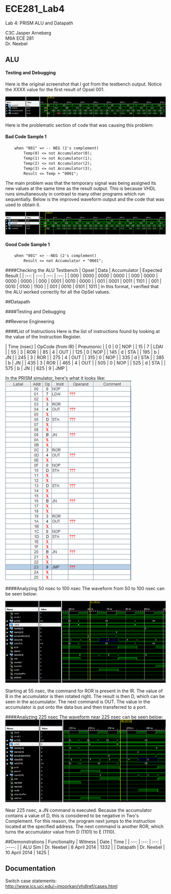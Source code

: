 ECE281_Lab4
===========

Lab 4: PRISM ALU and Datapath

C3C Jasper Arneberg  
M6A ECE 281  
Dr. Neebel  

## ALU
#### Testing and Debugging

Here is the original screenshot that I got from the testbench output. Notice the XXXX value for the first result of Opsel 001.

![alt text](https://github.com/JasperArneberg/ECE281_Lab4/blob/master/alu_testbench_output_1.png?raw=true "Incorrect Waveform Output for Opsel 001")

Here is the problematic section of code that was causing this problem:

#### Bad Code Sample 1
```
	when "001" => -- NEG (2's complement)
		Temp(0) <= not Accumulator(0);
		Temp(1) <= not Accumulator(1);
  		Temp(2) <= not Accumulator(2);
  		Temp(3) <= not Accumulator(3);
  		Result <= Temp + "0001";
```

The main problem was that the temporary signal was being assigned its new values at the same time as the result output. This is because VHDL runs simultaneously in contrast to many other programs which run sequentially. Below is the improved waveform output and the code that was used to obtain it.

![alt text](https://github.com/JasperArneberg/ECE281_Lab4/blob/master/alu_testbench_output_2.png?raw=true "Correct Waveform Output")

#### Good Code Sample 1
```
	when "001" => --NEG (2's complement)
		Result <= not Accumulator + "0001";
```

####Checking the ALU Testbench
| Opsel | Data | Accumulator | Expected Result |
| :--: | :--: | :--: | :--: |
| 000 | 0000 | 0000 | 0000 |
| 000 | 0000 | 0000 | 0000 |
| 000 | 0001 | 0010 | 0000 |
| 001 | 0001 | 0011 | 1101 |
| 001 | 0010 | 0100 | 1100 |
| 001 | 0010 | 0101 | 1011 |
In this format, I verified that the ALU worked correctly for all the OpSel values.

##Datapath


####Testing and Debugging


##Reverse Engineering

####List of Instructions
Here is the list of instructions found by looking at the value of the Instruction Register.

| Time (nsec) | OpCode (from IR) | Pneumonic |
| 0 | 0 | NOP |
| 15 | 7 | LDAI |
| 55 | 3 | ROR |
| 85 | 4 | OUT |
| 125 | 0 | NOP |
| 145 | d | STA |
| 195 | b | JN |
| 245 | 3 | ROR |
| 275 | 4 | OUT | 
| 315 | 0 | NOP |
| 335 | d | STA |
| 385 | b | JN | 
| 435 | 3 | ROR |
| 465 | 4 | OUT |
| 505 | 0 | NOP |
| 525 | d | STA |
| 575 | b | JN |
| 625 | 9 | JMP |

In the PRISM simulator, here's what it looks like:
![alt text](https://github.com/JasperArneberg/ECE281_Lab4/blob/master/prism_sim.png?raw=true "PRISM Simulation")

####Analyzing 50 nsec to 100 nsec
The waveform from 50 to 100 nsec can be seen below:

![alt text](https://github.com/JasperArneberg/ECE281_Lab4/blob/master/50_to_100_nsec.png?raw=true "50 to 100 nsec")

Starting at 55 nsec, the command for ROR is present in the IR. The value of B in the accumulator is then rotated right. The result is then D, which can be seen in the accumulator. The next command is OUT. The value in the accumulator is put onto the data bus and then transferred to a port.

####Analyzing 225 nsec
The waveform near 225 nsec can be seen below:
![alt text](https://github.com/JasperArneberg/ECE281_Lab4/blob/master/225_nsec.png?raw=true "225 nsec")

Near 225 nsec, a JN command is executed. Because the accumulator contains a value of D, this is considered to be negative in Two's Complement. For this reason, the program next jumps to the instruction located at the specified address. The next command is another ROR, which turns the accumulator value from D (1101) to E (1110).

##Demonstrations
| Functionality | Witness | Date | Time |
| :--: | :--: | :--: | :----: |
| ALU Sim | Dr. Neebel | 8 April 2014 | 1332 |
| Datapath | Dr. Neebel | 10 April 2014 | 1425 |


## Documentation
Switch case statements: http://www.ics.uci.edu/~jmoorkan/vhdlref/cases.html
